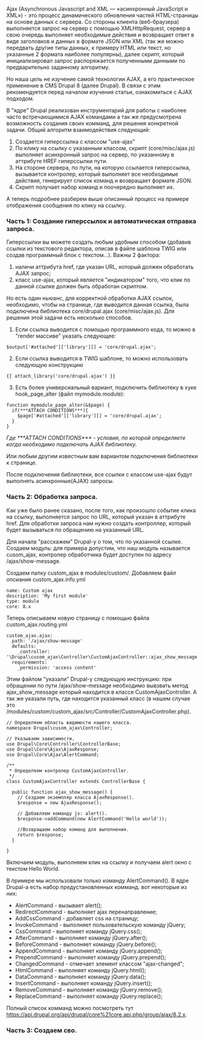 Ajax (Asynchronous Javascript and XML — «асинхронный JavaScript и XML») - это процесс динамического обновления частей HTML-страницы на основе данных с сервера. Со стороны клиента (веб-браузера) выполняется запрос на сервер с помощью XMLHttpRequest, сервер в свою очередь выполняет необходимые действия и возвращает ответ в виде заголовков и данных в формате JSON или XML (так же можно передвать другие типы данных, к примеру HTML или текст, но указанные 2 формата наиболее популярны), далее скрипт, который инициализировал запрос распоряжается полученными данными по предварительно заданному алгоритму.

Но наша цель не изучение самой технологии AJAX, а его практическое применение в CMS Drupal 8 (далее Drupal). В связи с этим рекомендуется перед началом изучения статьи, ознакомиться c AJAX подходом.

В "ядре" Drupal реализован инструментарий для работы с наиболее часто встречающимися AJAX командами а так же предусмотрена возможность создания своих комманд, для решения конкретной задачи.
Общий алгоритм взаимодействия следующий:

1. Создается гиперссылка с классом "use-ajax"
2. По клику на ссылку с указанным классом, скрипт (core/misc/ajax.js) выполняет асинхронный запрос на сервер, по указанному в аттрибуте HREF гиперссылки пути.
3. На стороне сервера, по пути, на которую ссылается гиперссылка, вызывается контролер, который выполняет все необходимые действия, генерирует список команд и возвращает формате JSON.
4. Скрипт получает набор команд и поочередно выполняет их.

А теперь подробнее разберем выше описанный процесс на примере отображения сообщения по клику на ссылку.


### Часть 1: Создание гиперссылок и автоматическая отправка запроса.

Гиперссылки вы можете создать любым удобным способом (добавив ссылки из текстового редактора, описав в файле шаблона TWIG или создав программный блок с текстом...). Важны 2 фактора:
1. наличи аттрибута href, где указан URL, который должен обработать AJAX запрос;
2. класс use-ajax, который является "индикатором" того, что клик по данной ссылке должен быть обработан скриптом.

Но есть один ньюанс, для корректной обработки AJAX ссылок, необходимо, чтобы на странице, где выводится данная ссылка, была подключена библиотека core/drupal.ajax (core/misc/ajax.js). Для решения этой задачи есть несколько способов.

1. Если ссылка выводится с помощью программного кода, то можно в "render массиве" указать следующее:

```
$output['#attached']['library'][] = 'core/drupal.ajax';
```

2. Если ссылка выводится в TWIG шаблоне, то можно использовать следующую конструкцию
```
{{ attach_library('core/drupal.ajax') }}
```


3. Есть более универсиальный вариант, подключить библиотеку в хуке hook_page_alter (файл mymodule.module):
```
function mymodule_page_alter(&$page) {
  if(***ATTACH CONDITIONS***){
    $page['#attached']['library'][] = 'core/drupal.ajax';
  }
}
```
*Где \*\*\*ATTACH CONDITIONS\*\*\* - условия, по которой определяете когда необходимо подключать AJAX библиотеку.*


Или любым другим известным вам вариантом подключения библиотеки к странице.

После подключения библиотеки, все ссылки с классом use-ajax будут выполнять асинхронные(AJAX) запросы.

### Часть 2: Обработка запроса.

Как уже было ранее сказано, после того, как произошло событие клика на ссылку, выполняется запрос по URL, который указан в аттрибуте href. Для обработки запроса нам нужно создать контроллер, который будет вызываться по обращению на указанный URL.

Для начала "расскажем" Drupal-у о том, что по указанной ссылке.
Создаем модуль: для примера допустим, что наш модуль называется cusom_ajax, контролер обработчика будет доступен по адресу /ajax/show-message.

Создаем папку custom_ajax в modules/custom/.
Добавляем файл опсиания custom_ajax.info.yml

```
name: Custom ajax
description: 'My first module'
type: module
core: 8.x
```

Теперь описываем новую страницу с помощью файла custom_ajax.routing.yml

```
custom_ajax.ajax:
  path: '/ajax/show-message'
  defaults:
    _controller: '\Drupal\cusom_ajax\Controller\CustomAjaxController::ajax_show_message'
  requirements:
    _permission: 'access content'
```

Этим файлом "указали" Drupal-у следующую инструкцию: при обращении по пути /ajax/show-message необходимо вывзвать метод ajax_show_message который находится в классе CustomAjaxController. А так же указали путь, где находится указанный класс (в нашем случае это /modules/custom/custom_ajax/src/Controller/CustomAjaxController.php).

```
// Определяем область видимости нашего класса.
namespace Drupal\cusom_ajax\Controller;

// Указываем зависимости.
use Drupal\Core\Controller\ControllerBase;
use Drupal\Core\Ajax\AjaxResponse;
use Drupal\Core\Ajax\AlertCommand;

/**
 * Определяем контролер CustomAjaxController.
 */
class CustomAjaxController extends ControllerBase {

  public function ajax_show_message() {
    // Создаем экземпляр класса AjaxResponse().
    $response = new AjaxResponse();

    // Добавляем команду js: alert().
    $response->addCommand(new AlertCommand('Hello world'));

    //Возвращаем набор команд для выполнения.
    return $response;
  }

}

```

Включаем модуль, выполняем клик на ссылку и получаем alert окно с текстом Hello World.

В примере мы использовали только команду AlertCommand(). В ядре Drupal-а есть набор предустановленных комманд. вот некоторые из них:

* AlertCommand - вызывает alert();
* RedirectCommand - выполняет ajax перенаправление;
* AddCssCommand - добавляет css на страницу;
* InvokeCommand - выполняет пользовательскую команду jQuery;
* CssCommand - выполняет команду jQuery.css();
* AfterCommand - выполняет команду jQuery.after();
* BeforeCommand - выполняет команду jQuery.before();
* AppendCommand - выполняет команду jQuery.append();
* PrependCommand - выполняет команду jQuery.prepend();
* ChangedCommand - отмечает элемент классом "ajax-changed";
* HtmlCommand - выполняет команду jQuery.html();
* DataCommand - выполняет команду jQuery.data();
* InsertCommand - выполняет команду jQuery.insert();
* RemoveCommand - выполняет команду jQuery.remove();
* ReplaceCommand - выполняет команду jQuery.replace();

Полный список комманд можно посмотреть тут https://api.drupal.org/api/drupal/core%21core.api.php/group/ajax/8.2.x.

### Часть 3: Создаем сво.

